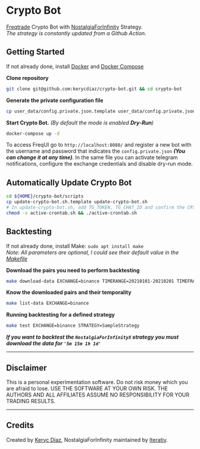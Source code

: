 # Crypto Bot

[Freqtrade](https://www.freqtrade.io/en/stable/) Crypto Bot with [NostalgiaForInfinity](https://github.com/iterativv/NostalgiaForInfinity) Strategy.<br>
*The strategy is constantly updated from a Github Action.*

## Getting Started

If not already done, install [Docker](https://docs.docker.com/engine/install/) and [Docker Compose](https://docs.docker.com/compose/install/)

**Clone repository**
```bash
git clone git@github.com:kerycdiaz/crypto-bot.git && cd crypto-bot
```
**Generate the private configuration file**
```bash
cp user_data/config.private.json.template user_data/config.private.json
```
**Start Crypto Bot.** *(By default the mode is enabled **Dry-Run**)*
```bash
docker-compose up -d
```
To access FreqUI go to `http://localhost:8080/` and register a new bot with the username and password that indicates the `config.private.json` ***(You can change it at any time)***. In the same file you can activate telegram notifications, configure the exchange credentials and disable dry-run mode.


## Automatically Update Crypto Bot

```bash
cd ${HOME}/crypto-bot/scripts
cp update-crypto-bot.sh.template update-crypto-bot.sh
# In update-crypto-bot.sh, add TG_TOKEN, TG_CHAT_ID and confirm the CRYPTO_BOT_PATH
chmod -x active-crontab.sh && ./active-crontab.sh
```


## Backtesting

If not already done, install Make: `sudo apt install make`<br>
*Note: All parameters are optional, I could see their default value in the [Makefile](https://github.com/kerycdiaz/crypto-bot/blob/main/Makefile)*

**Download the pairs you need to perform backtesting**
```bash
make download-data EXCHANGE=binance TIMERANGE=20210101-20210201 TIMEFRAME='5m'
```

**Know the downloaded pairs and their temporality**
```bash
make list-data EXCHANGE=binance
```

**Running backtesting for a defined strategy**
```bash
make test EXCHANGE=binance STRATEGY=SampleStrategy
```

***If you want to backtest the `NostalgiaForInfinityX` strategy you must download the data for `'5m 15m 1h 1d'`***
____
## Disclaimer

This is a personal experimentation software. Do not risk money which
you are afraid to lose. USE THE SOFTWARE AT YOUR OWN RISK. THE AUTHORS
AND ALL AFFILIATES ASSUME NO RESPONSIBILITY FOR YOUR TRADING RESULTS.
____

## Credits

Created by [Keryc Díaz](https://www.linkedin.com/in/kerycdiaz/), NostalgiaForInfinity maintained by [Iterativ](https://github.com/iterativv).
